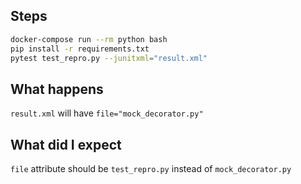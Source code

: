 ## Steps

```sh
docker-compose run --rm python bash
pip install -r requirements.txt
pytest test_repro.py --junitxml="result.xml"
```

## What happens

`result.xml` will have `file="mock_decorator.py"`

## What did I expect

`file` attribute should be `test_repro.py` instead of `mock_decorator.py`
